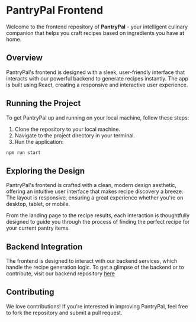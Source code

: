 # PantryPal Frontend

Welcome to the frontend repository of **PantryPal** - your intelligent culinary companion that helps you craft recipes based on ingredients you have at home.

## Overview

PantryPal's frontend is designed with a sleek, user-friendly interface that interacts with our powerful backend to generate recipes instantly. The app is built using React, creating a responsive and interactive user experience.

## Running the Project

To get PantryPal up and running on your local machine, follow these steps:

1. Clone the repository to your local machine.
2. Navigate to the project directory in your terminal.
3. Run the application:

```sh
npm run start
```

## Exploring the Design
PantryPal's frontend is crafted with a clean, modern design aesthetic, offering an intuitive user interface that makes recipe discovery a breeze. The layout is responsive, ensuring a great experience whether you're on desktop, tablet, or mobile.

From the landing page to the recipe results, each interaction is thoughtfully designed to guide you through the process of finding the perfect recipe for your current pantry items.

## Backend Integration
The frontend is designed to interact with our backend services, which handle the recipe generation logic. To get a glimpse of the backend or to contribute, visit our backend repository [here](https://github.com/alinurammar/recipe-generator-backend)

## Contributing
We love contributions! If you're interested in improving PantryPal, feel free to fork the repository and submit a pull request.
